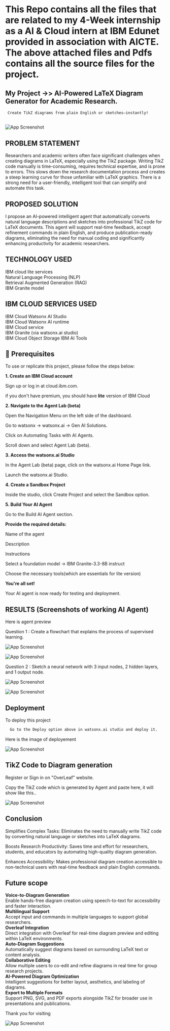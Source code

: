 # This Repo contains all the files that are related to my 4-Week internship as a AI & Cloud intern at IBM Edunet provided in association with AICTE. The above attached files and Pdfs contains all the source files for the project.


## My Project ->> AI-Powered LaTeX Diagram Generator for Academic Research.  
     Create TikZ diagrams from plain English or sketches—instantly!  

## 

![App Screenshot](https://github.com/Adityasen-cmd/Edunet_Internship_2025/blob/main/Diagram%20generate%20image.png?raw=true)


## PROBLEM STATEMENT

Researchers and academic writers often face significant challenges when creating diagrams in LaTeX, especially using the TikZ package. Writing TikZ code manually is time-consuming, requires technical expertise, and is prone to errors. This slows down the research documentation process and creates a steep learning curve for those unfamiliar with LaTeX graphics. There is a strong need for a user-friendly, intelligent tool that can simplify and automate this task.

## PROPOSED SOLUTION

I propose an AI-powered intelligent agent that automatically converts natural language descriptions and sketches into professional TikZ code for LaTeX documents. This agent will support real-time feedback, accept refinement commands in plain English, and produce publication-ready diagrams, eliminating the need for manual coding and significantly enhancing productivity for academic researchers.

## TECHNOLOGY USED

IBM cloud lite services  
Natural Language Processing (NLP)  
Retrieval Augmented Generation (RAG)  
IBM Granite model  

## IBM CLOUD SERVICES USED

IBM Cloud Watsonx AI Studio  
IBM Cloud Watsonx AI runtime  
IBM Cloud service   
IBM Granite (via watsonx.ai studio)  
IBM Cloud Object Storage IBM AI Tools  

## **🔧 Prerequisites**  

To use or replicate this project, please follow the steps below:

**1. Create an IBM Cloud account**  

Sign up or log in at cloud.ibm.com.

if you don't have premium, you should have **lite** version of IBM Cloud

**2. Navigate to the Agent Lab (beta)**

Open the Navigation Menu on the left side of the dashboard.

Go to watsonx → watsonx.ai → Gen AI Solutions.

Click on Automating Tasks with AI Agents.

Scroll down and select Agent Lab (beta).

**3. Access the watsonx.ai Studio**  

In the Agent Lab (beta) page, click on the watsonx.ai Home Page link.

Launch the watsonx.ai Studio.

**4. Create a Sandbox Project**

Inside the studio, click Create Project and select the Sandbox option.

**5. Build Your AI Agent**  

Go to the Build AI Agent section.

**Provide the required details:**  

Name of the agent

Description

Instructions

Select a foundation model -> IBM Granite-3.3-8B instruct

Choose the necessary tools(which are essentials for lite version)

**You're all set!**  

Your AI agent is now ready for testing and deployment.


## RESULTS (Screenshots of working AI Agent)

Here is agent preview

Question 1 : Create a flowchart that explains the process of supervised learning.

![App Screenshot](https://github.com/Adityasen-cmd/Edunet_Internship_2025/blob/main/Screenshots%20of%20project/Result%201%20preview.png?raw=true)

![App Screenshot](https://github.com/Adityasen-cmd/Edunet_Internship_2025/blob/main/Screenshots%20of%20project/Result%201%20TikZ.png?raw=true)

Question 2 : Sketch a neural network with 3 input nodes, 2 hidden  layers, and 1 output node.  

![App Screenshot](https://github.com/Adityasen-cmd/Edunet_Internship_2025/blob/main/Screenshots%20of%20project/Result%203%20preview.png?raw=true)

![App Screenshot](https://github.com/Adityasen-cmd/Edunet_Internship_2025/blob/main/Screenshots%20of%20project/Result%203%20TikZ.png?raw=true)


## Deployment

To deploy this project

```bash
  Go to the Deploy option above in watsonx.ai studio and deploy it.
```
Here is the image of deployement 

![App Screenshot](Deployed_Project_Snapshot.png)


## TikZ Code to Diagram generation 

Register or Sign in on "OverLeaf" website.

Copy the TikZ code which is generated by Agent and paste here,
it will show like this..  

![App Screenshot](https://github.com/Adityasen-cmd/Edunet_Internship_2025/blob/main/Screenshots%20of%20project/Generate%20final%20diagram%20in%20OverLeaf.png?raw=true)

## Conclusion

 Simplifies Complex Tasks: Eliminates the need to manually write TikZ code by converting natural language or sketches into LaTeX diagrams.

 Boosts Research Productivity: Saves time and effort for researchers, students, and educators by automating high-quality diagram generation.

 Enhances Accessibility: Makes professional diagram creation accessible to non-technical users with real-time feedback and plain English commands.

## Future scope

**Voice-to-Diagram Generation**  
Enable hands-free diagram creation using speech-to-text for accessibility and faster interaction.  
**Multilingual Support**  
Accept input and commands in multiple languages to support global researchers.  
**Overleaf Integration**  
Direct integration with Overleaf for real-time diagram preview and editing within LaTeX environments.  
**Auto-Diagram Suggestions**  
Automatically suggest diagrams based on surrounding LaTeX text or content analysis.  
**Collaborative Editing**  
Allow multiple users to co-edit and refine diagrams in real time for group research projects.  
**AI-Powered Diagram Optimization**  
Intelligent suggestions for better layout, aesthetics, and labeling of diagrams.  
**Export to Multiple Formats**  
Support PNG, SVG, and PDF exports alongside TikZ for broader use in presentations and publications.



Thank you for visiting  

![App Screenshot](https://github.com/Adityasen-cmd/Edunet_Internship_2025/blob/main/Thank%20you%20agent.png?raw=true)
 

